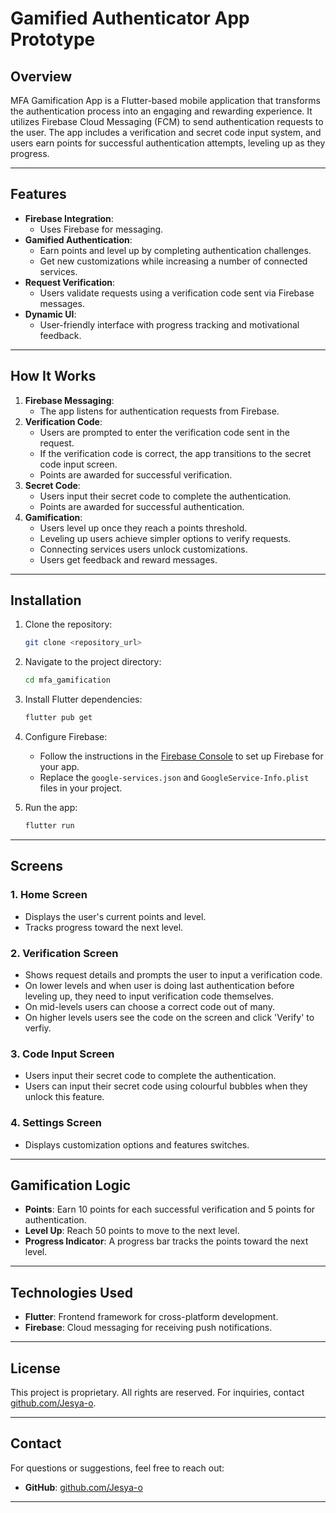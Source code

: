 # Gamified Authenticator App Prototype

## Overview

MFA Gamification App is a Flutter-based mobile application that transforms the authentication process into an engaging and rewarding experience. It utilizes Firebase Cloud Messaging (FCM) to send authentication requests to the user. The app includes a verification and secret code input system, and users earn points for successful authentication attempts, leveling up as they progress.

---

## Features

- **Firebase Integration**: 
  - Uses Firebase for messaging.
- **Gamified Authentication**:
  - Earn points and level up by completing authentication challenges.
  - Get new customizations while increasing a number of connected services.
- **Request Verification**:
  - Users validate requests using a verification code sent via Firebase messages.
- **Dynamic UI**:
  - User-friendly interface with progress tracking and motivational feedback.

---

## How It Works

1. **Firebase Messaging**: 
   - The app listens for authentication requests from Firebase.
2. **Verification Code**:
   - Users are prompted to enter the verification code sent in the request.
   - If the verification code is correct, the app transitions to the secret code input screen.
   - Points are awarded for successful verification.
3. **Secret Code**:
   - Users input their secret code to complete the authentication.
   - Points are awarded for successful authentication.
4. **Gamification**:
   - Users level up once they reach a points threshold.
   - Leveling up users achieve simpler options to verify requests.
   - Connecting services users unlock customizations.
   - Users get feedback and reward messages.

---

## Installation

1. Clone the repository:
   ```bash
   git clone <repository_url>
   ```
2. Navigate to the project directory:
   ```bash
   cd mfa_gamification
   ```
3. Install Flutter dependencies:
   ```bash
   flutter pub get
   ```
4. Configure Firebase:
   - Follow the instructions in the [Firebase Console](https://console.firebase.google.com/) to set up Firebase for your app.
   - Replace the `google-services.json` and `GoogleService-Info.plist` files in your project.

5. Run the app:
   ```bash
   flutter run
   ```

---

## Screens

### 1. Home Screen
- Displays the user's current points and level.
- Tracks progress toward the next level.

### 2. Verification Screen
- Shows request details and prompts the user to input a verification code.
- On lower levels and when user is doing last authentication before leveling up, they need to input verification code themselves.
- On mid-levels users can choose a correct code out of many.
- On higher levels users see the code on the screen and click 'Verify' to verfiy.

### 3. Code Input Screen
- Users input their secret code to complete the authentication.
- Users can input their secret code using colourful bubbles when they unlock this feature.

### 4. Settings Screen
- Displays customization options and features switches.

---

## Gamification Logic

- **Points**: Earn 10 points for each successful verification and 5 points for authentication.
- **Level Up**: Reach 50 points to move to the next level.
- **Progress Indicator**: A progress bar tracks the points toward the next level.

---

## Technologies Used

- **Flutter**: Frontend framework for cross-platform development.
- **Firebase**: Cloud messaging for receiving push notifications.

---

## License
This project is proprietary. All rights are reserved. For inquiries, contact [github.com/Jesya-o](https://github.com/Jesya-o).

---

## Contact

For questions or suggestions, feel free to reach out:
- **GitHub**: [github.com/Jesya-o](https://github.com/Jesya-o)

---
